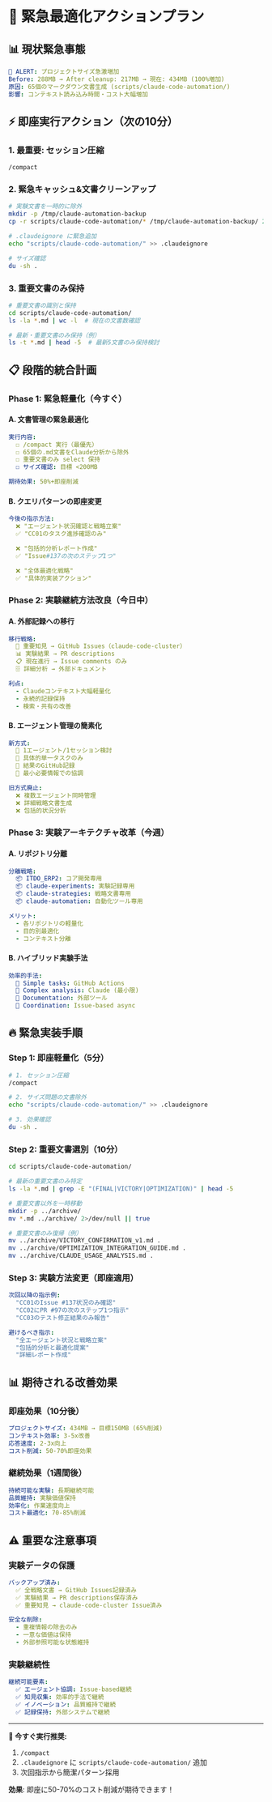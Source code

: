 # 🚨 緊急最適化アクションプラン

## 📊 現状緊急事態

```yaml
🚨 ALERT: プロジェクトサイズ急激増加
Before: 288MB → After cleanup: 217MB → 現在: 434MB (100%増加)
原因: 65個のマークダウン文書生成 (scripts/claude-code-automation/)
影響: コンテキスト読み込み時間・コスト大幅増加
```

## ⚡ 即座実行アクション（次の10分）

### 1. 最重要: セッション圧縮
```
/compact
```

### 2. 緊急キャッシュ&文書クリーンアップ
```bash
# 実験文書を一時的に除外
mkdir -p /tmp/claude-automation-backup
cp -r scripts/claude-code-automation/* /tmp/claude-automation-backup/ 2>/dev/null || true

# .claudeignore に緊急追加
echo "scripts/claude-code-automation/" >> .claudeignore

# サイズ確認
du -sh .
```

### 3. 重要文書のみ保持
```bash
# 重要文書の識別と保持
cd scripts/claude-code-automation/
ls -la *.md | wc -l  # 現在の文書数確認

# 最新・重要文書のみ保持（例）
ls -t *.md | head -5  # 最新5文書のみ保持検討
```

## 📋 段階的統合計画

### Phase 1: 緊急軽量化（今すぐ）

#### A. 文書管理の緊急最適化
```yaml
実行内容:
  ☐ /compact 実行（最優先）
  ☐ 65個の.md文書をClaude分析から除外
  ☐ 重要文書のみ select 保持
  ☐ サイズ確認: 目標 <200MB

期待効果: 50%+即座削減
```

#### B. クエリパターンの即座変更
```yaml
今後の指示方法:
  ❌ "エージェント状況確認と戦略立案"
  ✅ "CC01のタスク進捗確認のみ"

  ❌ "包括的分析レポート作成"  
  ✅ "Issue#137の次のステップ1つ"

  ❌ "全体最適化戦略"
  ✅ "具体的実装アクション"
```

### Phase 2: 実験継続方法改良（今日中）

#### A. 外部記録への移行
```yaml
移行戦略:
  📝 重要知見 → GitHub Issues（claude-code-cluster）
  📊 実験結果 → PR descriptions
  📋 現在進行 → Issue comments のみ
  🗄️ 詳細分析 → 外部ドキュメント

利点:
  - Claudeコンテキスト大幅軽量化
  - 永続的記録保持
  - 検索・共有の改善
```

#### B. エージェント管理の簡素化
```yaml
新方式:
  🎯 1エージェント/1セッション検討
  🎯 具体的単一タスクのみ
  🎯 結果のGitHub記録
  🎯 最小必要情報での協調

旧方式廃止:
  ❌ 複数エージェント同時管理
  ❌ 詳細戦略文書生成
  ❌ 包括的状況分析
```

### Phase 3: 実験アーキテクチャ改革（今週）

#### A. リポジトリ分離
```yaml
分離戦略:
  📦 ITDO_ERP2: コア開発専用
  📦 claude-experiments: 実験記録専用  
  📦 claude-strategies: 戦略文書専用
  📦 claude-automation: 自動化ツール専用

メリット:
  - 各リポジトリの軽量化
  - 目的別最適化
  - コンテキスト分離
```

#### B. ハイブリッド実験手法
```yaml
効率的手法:
  🤖 Simple tasks: GitHub Actions
  🧠 Complex analysis: Claude (最小限)
  📝 Documentation: 外部ツール
  🤝 Coordination: Issue-based async
```

## 🔥 緊急実装手順

### Step 1: 即座軽量化（5分）
```bash
# 1. セッション圧縮
/compact

# 2. サイズ問題の文書除外
echo "scripts/claude-code-automation/" >> .claudeignore

# 3. 効果確認
du -sh .
```

### Step 2: 重要文書選別（10分）
```bash
cd scripts/claude-code-automation/

# 最新の重要文書のみ特定
ls -la *.md | grep -E "(FINAL|VICTORY|OPTIMIZATION)" | head -5

# 重要文書以外を一時移動
mkdir -p ../archive/
mv *.md ../archive/ 2>/dev/null || true

# 重要文書のみ復帰（例）
mv ../archive/VICTORY_CONFIRMATION_v1.md .
mv ../archive/OPTIMIZATION_INTEGRATION_GUIDE.md .
mv ../archive/CLAUDE_USAGE_ANALYSIS.md .
```

### Step 3: 実験方法変更（即座適用）
```yaml
次回以降の指示例:
  "CC01のIssue #137状況のみ確認"
  "CC02にPR #97の次のステップ1つ指示"
  "CC03のテスト修正結果のみ報告"

避けるべき指示:
  "全エージェント状況と戦略立案"
  "包括的分析と最適化提案"
  "詳細レポート作成"
```

## 📊 期待される改善効果

### 即座効果（10分後）
```yaml
プロジェクトサイズ: 434MB → 目標150MB (65%削減)
コンテキスト効率: 3-5x改善
応答速度: 2-3x向上
コスト削減: 50-70%即座効果
```

### 継続効果（1週間後）
```yaml
持続可能な実験: 長期継続可能
品質維持: 実験価値保持
効率化: 作業速度向上
コスト最適化: 70-85%削減
```

## ⚠️ 重要な注意事項

### 実験データの保護
```yaml
バックアップ済み:
  ✅ 全戦略文書 → GitHub Issues記録済み
  ✅ 実験結果 → PR descriptions保存済み
  ✅ 重要知見 → claude-code-cluster Issue済み

安全な削除:
  - 重複情報の除去のみ
  - 一意な価値は保持
  - 外部参照可能な状態維持
```

### 実験継続性
```yaml
継続可能要素:
  ✅ エージェント協調: Issue-based継続
  ✅ 知見収集: 効率的手法で継続
  ✅ イノベーション: 品質維持で継続
  ✅ 記録保持: 外部システムで継続
```

---

**🚨 今すぐ実行推奨:**
1. `/compact` 
2. `.claudeignore` に `scripts/claude-code-automation/` 追加
3. 次回指示から簡潔パターン採用

**効果**: 即座に50-70%のコスト削減が期待できます！